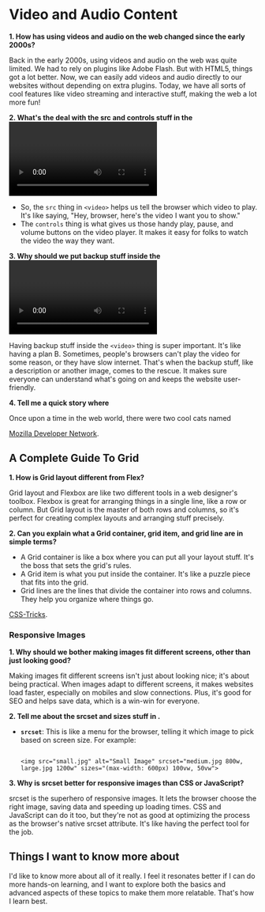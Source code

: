 # Video and Audio Content

**1. How has using videos and audio on the web changed since the early 2000s?**

Back in the early 2000s, using videos and audio on the web was quite limited. We had to rely on plugins like Adobe Flash. But with HTML5, things got a lot better. Now, we can easily add videos and audio directly to our websites without depending on extra plugins. Today, we have all sorts of cool features like video streaming and interactive stuff, making the web a lot more fun!

**2. What's the deal with the src and controls stuff in the <video> thing?**

- So, the `src` thing in `<video>` helps us tell the browser which video to play. It's like saying, "Hey, browser, here's the video I want you to show."
- The `controls` thing is what gives us those handy play, pause, and volume buttons on the video player. It makes it easy for folks to watch the video the way they want.

**3. Why should we put backup stuff inside the <video> thing?**

Having backup stuff inside the `<video>` thing is super important. It's like having a plan B. Sometimes, people's browsers can't play the video for some reason, or they have slow internet. That's when the backup stuff, like a description or another image, comes to the rescue. It makes sure everyone can understand what's going on and keeps the website user-friendly.

**4. Tell me a quick story where <audio> and <video> are like characters.**

Once upon a time in the web world, there were two cool cats named <audio> and <video>. <audio> was the DJ, playing awesome tunes, and <video> was the storyteller, spinning tales with moving pictures. Together, they made the web an exciting place where every click was a new adventure. And they all lived happily ever after.

[Mozilla Developer Network](https://developer.mozilla.org/en-US/docs/Learn/HTML/Multimedia_and_embedding/Video_and_audio_content).

## A Complete Guide To Grid

**1. How is Grid layout different from Flex?**

Grid layout and Flexbox are like two different tools in a web designer's toolbox. Flexbox is great for arranging things in a single line, like a row or column. But Grid layout is the master of both rows and columns, so it's perfect for creating complex layouts and arranging stuff precisely.

**2. Can you explain what a Grid container, grid item, and grid line are in simple terms?**

- A Grid container is like a box where you can put all your layout stuff. It's the boss that sets the grid's rules.
- A Grid item is what you put inside the container. It's like a puzzle piece that fits into the grid.
- Grid lines are the lines that divide the container into rows and columns. They help you organize where things go.

 [CSS-Tricks](https://css-tricks.com/snippets/css/complete-guide-grid/).

### Responsive Images

**1. Why should we bother making images fit different screens, other than just looking good?**

Making images fit different screens isn't just about looking nice; it's about being practical. When images adapt to different screens, it makes websites load faster, especially on mobiles and slow connections. Plus, it's good for SEO and helps save data, which is a win-win for everyone.

**2. Tell me about the srcset and sizes stuff in <img>.**

- **`srcset`**: This is like a menu for the browser, telling it which image to pick based on screen size. For example:

  ```markdown. srcset is the superhero of responsive images. It lets the browser choose the right image, saving data and speeding up loading times. CSS and JavaScript can do it too, but they're not as good at optimizing the process as the browser's native srcset attribute. It's like having the perfect tool for the job

  <img src="small.jpg" alt="Small Image" srcset="medium.jpg 800w, large.jpg 1200w" sizes="(max-width: 600px) 100vw, 50vw">

**3. Why is srcset better for responsive images than CSS or JavaScript?**

srcset is the superhero of responsive images. It lets the browser choose the right image, saving data and speeding up loading times. CSS and JavaScript can do it too, but they're not as good at optimizing the process as the browser's native srcset attribute. It's like having the perfect tool for the job.

## Things I want to know more about

I'd like to know more about all of it really. I feel it resonates better if I can do more hands-on learning, and I want to explore both the basics and advanced aspects of these topics to make them more relatable. That's how I learn best.
